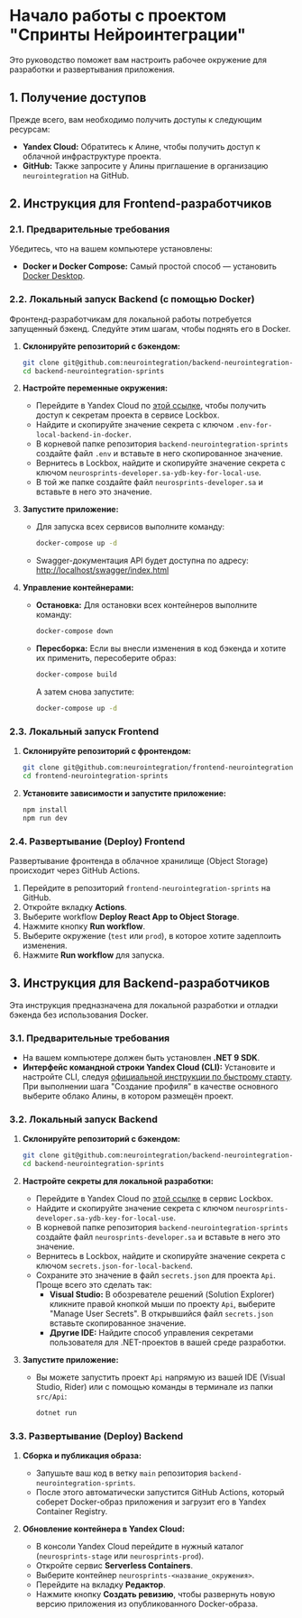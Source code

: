 # Начало работы с проектом "Спринты Нейроинтеграции"

Это руководство поможет вам настроить рабочее окружение для разработки и развертывания приложения.

## 1. Получение доступов

Прежде всего, вам необходимо получить доступы к следующим ресурсам:
*   **Yandex Cloud:** Обратитесь к Алине, чтобы получить доступ к облачной инфраструктуре проекта.
*   **GitHub:** Также запросите у Алины приглашение в организацию `neurointegration` на GitHub.

## 2. Инструкция для Frontend-разработчиков

### 2.1. Предварительные требования

Убедитесь, что на вашем компьютере установлены:
*   **Docker и Docker Compose:** Самый простой способ — установить [Docker Desktop](https://www.docker.com/products/docker-desktop/).

### 2.2. Локальный запуск Backend (с помощью Docker)

Фронтенд-разработчикам для локальной работы потребуется запущенный бэкенд. Следуйте этим шагам, чтобы поднять его в Docker.

1.  **Склонируйте репозиторий с бэкендом:**
    ```bash
    git clone git@github.com:neurointegration/backend-neurointegration-sprints.git
    cd backend-neurointegration-sprints
    ```

2.  **Настройте переменные окружения:**
    *   Перейдите в Yandex Cloud по [этой ссылке](https://console.yandex.cloud/folders/b1gfn47iid5moudv2umd/lockbox/secret/e6q0pu6q9mrhtoldt9pk/overview), чтобы получить доступ к секретам проекта в сервисе Lockbox.
    *   Найдите и скопируйте значение секрета с ключом `.env-for-local-backend-in-docker`.
    *   В корневой папке репозитория `backend-neurointegration-sprints` создайте файл `.env` и вставьте в него скопированное значение.
    *   Вернитесь в Lockbox, найдите и скопируйте значение секрета с ключом `neurosprints-developer.sa-ydb-key-for-local-use`.
    *   В той же папке создайте файл `neurosprints-developer.sa` и вставьте в него это значение.

3.  **Запустите приложение:**
    *   Для запуска всех сервисов выполните команду:
        ```bash
        docker-compose up -d
        ```
    *   Swagger-документация API будет доступна по адресу: [http://localhost/swagger/index.html](http://localhost/swagger/index.html)

4.  **Управление контейнерами:**
    *   **Остановка:** Для остановки всех контейнеров выполните команду:
        ```bash
        docker-compose down
        ```
    *   **Пересборка:** Если вы внесли изменения в код бэкенда и хотите их применить, пересоберите образ:
        ```bash
        docker-compose build
        ```
        А затем снова запустите:
        ```bash
        docker-compose up -d
        ```

### 2.3. Локальный запуск Frontend

1.  **Склонируйте репозиторий с фронтендом:**
    ```bash
    git clone git@github.com:neurointegration/frontend-neurointegration-sprints.git
    cd frontend-neurointegration-sprints
    ```

2.  **Установите зависимости и запустите приложение:**
    ```bash
    npm install
    npm run dev
    ```

### 2.4. Развертывание (Deploy) Frontend

Развертывание фронтенда в облачное хранилище (Object Storage) происходит через GitHub Actions.

1.  Перейдите в репозиторий `frontend-neurointegration-sprints` на GitHub.
2.  Откройте вкладку **Actions**.
3.  Выберите workflow **Deploy React App to Object Storage**.
4.  Нажмите кнопку **Run workflow**.
5.  Выберите окружение (`test` или `prod`), в которое хотите задеплоить изменения.
6.  Нажмите **Run workflow** для запуска.

## 3. Инструкция для Backend-разработчиков

Эта инструкция предназначена для локальной разработки и отладки бэкенда без использования Docker.

### 3.1. Предварительные требования

*   На вашем компьютере должен быть установлен **.NET 9 SDK**.
*   **Интерфейс командной строки Yandex Cloud (CLI):** Установите и настройте CLI, следуя [официальной инструкции по быстрому старту](https://yandex.cloud/ru/docs/cli/quickstart). При выполнении шага "Создание профиля" в качестве основного выберите облако Алины, в котором размещён проект.

### 3.2. Локальный запуск Backend

1.  **Склонируйте репозиторий с бэкендом:**
    ```bash
    git clone git@github.com:neurointegration/backend-neurointegration-sprints.git
    cd backend-neurointegration-sprints
    ```

2.  **Настройте секреты для локальной разработки:**
    *   Перейдите в Yandex Cloud по [этой ссылке](https://console.yandex.cloud/folders/b1gfn47iid5moudv2umd/lockbox/secret/e6q0pu6q9mrhtoldt9pk/overview) в сервис Lockbox.
    *   Найдите и скопируйте значение секрета с ключом `neurosprints-developer.sa-ydb-key-for-local-use`.
    *   В корневой папке репозитория `backend-neurointegration-sprints` создайте файл `neurosprints-developer.sa` и вставьте в него это значение.
    *   Вернитесь в Lockbox, найдите и скопируйте значение секрета с ключом `secrets.json-for-local-backend`.
    *   Сохраните это значение в файл `secrets.json` для проекта `Api`. Проще всего это сделать так:
        *   **Visual Studio:** В обозревателе решений (Solution Explorer) кликните правой кнопкой мыши по проекту `Api`, выберите "Manage User Secrets". В открывшийся файл `secrets.json` вставьте скопированное значение.
        *   **Другие IDE:** Найдите способ управления секретами пользователя для .NET-проектов в вашей среде разработки.

3.  **Запустите приложение:**
    *   Вы можете запустить проект `Api` напрямую из вашей IDE (Visual Studio, Rider) или с помощью команды в терминале из папки `src/Api`:
        ```bash
        dotnet run
        ```

### 3.3. Развертывание (Deploy) Backend

1.  **Сборка и публикация образа:**
    *   Запушьте ваш код в ветку `main` репозитория `backend-neurointegration-sprints`.
    *   После этого автоматически запустится GitHub Actions, который соберет Docker-образ приложения и загрузит его в Yandex Container Registry.

2.  **Обновление контейнера в Yandex Cloud:**
    *   В консоли Yandex Cloud перейдите в нужный каталог (`neurosprints-stage` или `neurosprints-prod`).
    *   Откройте сервис **Serverless Containers**.
    *   Выберите контейнер `neurosprints-<название_окружения>`.
    *   Перейдите на вкладку **Редактор**.
    *   Нажмите кнопку **Создать ревизию**, чтобы развернуть новую версию приложения из опубликованного Docker-образа.
